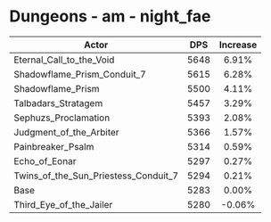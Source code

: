 # Dungeons - am - night_fae
| Actor | DPS | Increase |
|---|:---:|:---:|
|Eternal_Call_to_the_Void|5648|6.91%|
|Shadowflame_Prism_Conduit_7|5615|6.28%|
|Shadowflame_Prism|5500|4.11%|
|Talbadars_Stratagem|5457|3.29%|
|Sephuzs_Proclamation|5393|2.08%|
|Judgment_of_the_Arbiter|5366|1.57%|
|Painbreaker_Psalm|5314|0.59%|
|Echo_of_Eonar|5297|0.27%|
|Twins_of_the_Sun_Priestess_Conduit_7|5294|0.21%|
|Base|5283|0.00%|
|Third_Eye_of_the_Jailer|5280|-0.06%|
